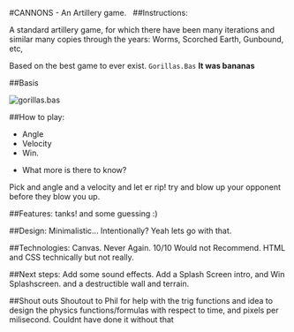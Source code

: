 #CANNONS - An Artillery game.
&nbsp;
##Instructions:


A standard artillery game, for which there have been many iterations and similar  many copies through the years: Worms, Scorched Earth, Gunbound, etc,







Based on the best game to ever exist. `Gorillas.Bas`   **It was bananas**


##Basis


![gorillas.bas](https://i.imgur.com/f1XUC9n.png)


##How to play:
- Angle  
- Velocity  
- Win.
* What more is there to know? 

Pick and angle and a velocity and let er rip! try and blow up your opponent before they blow you up.  


##Features:
tanks! and some guessing :)    



##Design:
Minimalistic... Intentionally? Yeah lets go with that.


##Technologies:
Canvas.  Never Again.  10/10 Would not Recommend.  HTML and CSS technically but not really.


##Next steps:
Add some sound effects.  Add a Splash Screen intro, and Win Splashscreen.
and a destructible wall and terrain.  

##Shout outs
Shoutout to Phil for help with the trig functions and idea to design the physics functions/formulas with respect to time, and pixels per milisecond.  Couldnt have done it without that

